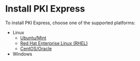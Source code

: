 ﻿# Install PKI Express

To install PKI Express, choose one of the supported platforms:

* Linux
  * [Ubuntu/Mint](linux-ubuntu.md)
  * [Red Hat Enterprise Linux (RHEL)](linux-redhat.md)
  * [CentOS/Oracle](linux-centos.md)
* Windows
